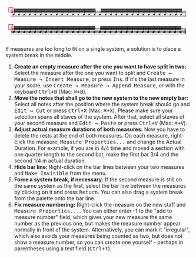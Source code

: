 ![measure-over-multiple-systems_0_1.jpeg](../images/measure-over-multiple-systems.png)

If measures are too long to fit on a single system, a solution is to place a system break in the middle.
<ol>
<li><strong>Create an empty measure after the one you want to have split in two:</strong> Select the measure after the one you want to split and <kbd><samp class="menu">Create</samp> → <samp class="submenu">Measure</samp> → <samp class="submenu">Insert Measure</samp></kbd>, or press <kbd><kbd>Ins</kbd></kbd>. If it's the last measure in your score, use <kbd><samp class="menu">Create</samp> → <samp class="submenu">Measure</samp> → <samp class="submenu">Append Measure</samp></kbd>, or with the keyboard <kbd><kbd>Ctrl</kbd>+<kbd>B</kbd></kbd> (Mac: <kbd><kbd>⌘</kbd>+<kbd>B</kbd></kbd>).</li>
<li><strong>Move the notes that shall go to the new system to the new empty bar:</strong> Select all notes after the position where the system break should go and <kbd><samp class="menu">Edit</samp> → <samp class="submenu">Cut</samp></kbd> or press <kbd><kbd>Ctrl</kbd>+<kbd>X</kbd></kbd> (Mac: <kbd><kbd>⌘</kbd>+<kbd>X</kbd></kbd>). Please make sure your selection spans all staves of the system. After that, select all staves of your second measure and <kbd><samp class="menu">Edit</samp> → <samp class="submenu">Paste</samp></kbd> or press <kbd><kbd>Ctrl</kbd>+<kbd>V</kbd></kbd> (Mac: <kbd><kbd>⌘</kbd>+<kbd>V</kbd></kbd>).</li>
<li><strong>Adjust actual measure durations of both measures:</strong> Now you have to delete the rests at the end of both measures. On each measure, right-click the measure, <kbd><samp class="menu">Measure Properties...</samp></kbd> and change the Actual Duration. For example, if you are in 4/4 time and moved a section with one quarter length to the second bar, make the first bar 3/4 and the second 1/4 in actual duration.
<li><strong>Hide bar line:</strong> Right-click on the bar lines between your two measures and <kbd><samp class="menu">Make Invisible</samp></kbd> from the menu.</li>
<li><strong>Force a system break, if necessary:</strong> If the second measure is still on the same system as the first, select the bar line between the measures by clicking on it and press <kbd><kbd>Return</kbd></kbd>. You can also drag a system break from the palette onto the bar line.</li>
<li><strong>Fix measure numbering:</strong> Right-click the measure on the new staff and <kbd><samp class="menu">Measure Properties...</samp></kbd>. You can either enter -1 to the "add to measure number" field, which gives your new measure the same number as the previous one, but makes the measure number appear normally in front of the system. Alternatively, you can mark it "irregular", which also avoids your measures being counted as two, but does not show a measure number, so you can create one yourself - perhaps in parentheses using a text field (<kbd><kbd>Ctrl</kbd>+<kbd>T</kbd></kbd>).</li>
</ol>
